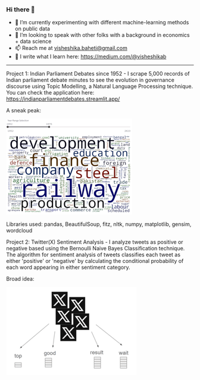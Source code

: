 ### Hi there 👋

- 🔭 I’m currently experimenting with different machine-learning methods on public data 
- 👯 I’m looking to speak with other folks with a background in economics + data science
- 📫 Reach me at visheshika.baheti@gmail.com
- 🌱 I write what I learn here: https://medium.com/@visheshikab

- ---------------------------------------------------------------------------------------
Project 1: Indian Parliament Debates since 1952 - I scrape 5,000 records of Indian parliament debate minutes to see the evolution in governance discourse using Topic Modelling, a Natural Language Processing technique. You can check the application here: https://indianparliamentdebates.streamlit.app/

A sneak peak:

![A sneak peak](final_gif1_small.gif)

Libraries used: pandas, BeautifulSoup, fitz, nltk, numpy, matplotlib, gensim, wordcloud 

Project 2: Twitter(X) Sentiment Analysis - I analyze tweets as positive or negative based using the Bernoulli Naive Bayes Classification technique. The algorithm for sentiment analysis of tweets classifies each tweet as either 'positive' or 'negative' by calculating the conditional probability of each word appearing in either sentiment category.

Broad idea:

![Broad idea](screenshot2.png)

